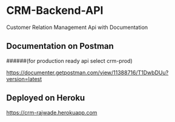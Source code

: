 # CRM-Backend-API
Customer Relation Management Api with Documentation

## Documentation on Postman 
######(for production ready api select crm-prod) 

https://documenter.getpostman.com/view/11388716/T1DwbDUu?version=latest


## Deployed on Heroku
https://crm-rajwade.herokuapp.com
